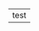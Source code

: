 <html>
<head>
</head>
<body>
  <table>
    <tr>
    <td onclick="o_clikck()">test</td>
    </tr>
  </table>
</body>
</html>

